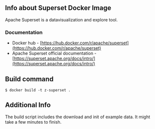 ## Info about Superset Docker Image
Apache Superset is a datavisualization and explore tool.    

### Documentation  
- Docker hub - [https://hub.docker.com/r/apache/superset](https://hub.docker.com/r/apache/superset)  
- Apache Superset official documentation - [https://superset.apache.org/docs/intro/](https://superset.apache.org/docs/intro/)  

## Build command  
`$ docker build -t z-superset . ` 

## Additional Info   
The build script includes the download and init of example data. It might take a few minutes to finish.  

